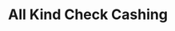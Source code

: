 ---
title: All Kind Check Cashing
slug: all-kind-check-cashing
updated-on: '2024-05-30T13:44:31.749Z'
created-on: '2024-05-30T13:41:46.671Z'
published-on: '2024-05-30T13:54:32.469Z'
f_city-state-2:
- cms/city/lorain-oh.md
- cms/city/wickliffe-oh.md
f_locations:
- cms/payday-loan/all-kind-check-cashing-3756.md
- cms/payday-loan/all-kind-check-cashing-3757.md
- cms/payday-loan/all-kind-check-cashing-3758.md
- cms/payday-loan/all-kind-check-cashing-3759.md
- cms/payday-loan/all-kind-check-cashing-3760.md
- cms/payday-loan/all-kind-check-cashing-3761.md
f_states:
- cms/state/ohio.md
layout: '[company].html'
tags: company
---